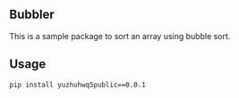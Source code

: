 ## Bubbler
This is a sample package to sort an array using bubble sort. 

## Usage
```sh
pip install yuzhuhwq5public==0.0.1
```
```py

```